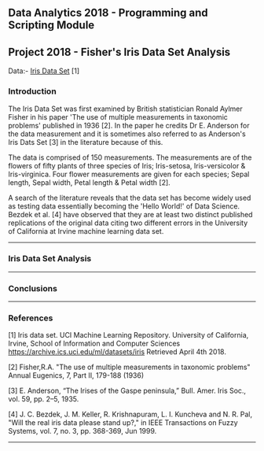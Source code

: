 ## Data Analytics 2018 - Programming and Scripting Module 
## Project 2018 - Fisher's Iris Data Set Analysis

Data:- [Iris Data Set](IrisData/iris.data.txt) [1]

### Introduction

The Iris Data Set was first examined by British statistician Ronald Aylmer Fisher in his paper 'The use of multiple measurements in taxonomic problems' published in 1936 [2]. In the paper he credits Dr E. Anderson for the data measurement and it is sometimes also referred to as Anderson's Iris Dats Set [3] in the literature because of this.

The data is comprised of 150 measurements. The measurements are of the flowers of fifty plants of three species of Iris; Iris-setosa, Iris-versicolor & Iris-virginica. Four flower measurements are given for each species; Sepal length, Sepal width, Petal length & Petal width [2].

A search of the literature reveals that the data set has become widely used as testing data essentially becoming the 'Hello World!' of Data Science. Bezdek et al. [4] have observed that they are at least two distinct published replications of the original data citing two different errors in the University of California at Irvine machine learning data set.

---
### Iris Data Set Analysis

---
### Conclusions

---
### References

[1] Iris data set. UCI Machine Learning Repository. 
	University of California, Irvine, School of Information and Computer Sciences
	https://archive.ics.uci.edu/ml/datasets/iris Retrieved April 4th 2018.

[2] Fisher,R.A. "The use of multiple measurements in taxonomic problems" Annual Eugenics, 7, Part II, 179-188 (1936)

[3] E. Anderson, “The Irises of the Gaspe peninsula,” Bull. Amer. Iris Soc., vol.  59,  pp.  2–5,  1935.

[4] J. C. Bezdek, J. M. Keller, R. Krishnapuram, L. I. Kuncheva and N. R. Pal, "Will the real iris data please stand up?," in IEEE Transactions on Fuzzy Systems, vol. 7, no. 3, pp. 368-369, Jun 1999.

---